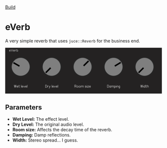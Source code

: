 [Build](https://github.com/kushview/everb/actions/workflows/build.yml/badge.svg)

# eVerb
A very simple reverb that uses `juce::Reverb` for the business end.

![](./screenshot.png)

## Parameters

- **Wet Level:** The effect level.
- **Dry Level:** The original audio level.
- **Room size:** Affects the decay time of the reverb.
- **Damping:** Damp reflections.
- **Width:** Stereo spread... I guess.
